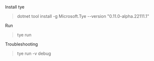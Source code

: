 Install tye
> dotnet tool install -g Microsoft.Tye --version "0.11.0-alpha.22111.1"

Run

> tye run

Troubleshooting

> tye run -v debug